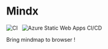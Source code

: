 # Mindx

![CI](https://github.com/unhandledrejection/mindx/workflows/CI/badge.svg) &nbsp; ![Azure Static Web Apps CI/CD](https://github.com/unhandledrejection/mindx/workflows/Azure%20Static%20Web%20Apps%20CI/CD/badge.svg)

Bring mindmap to browser !

